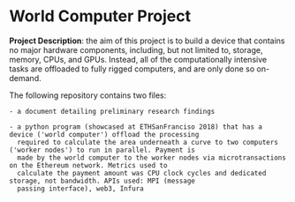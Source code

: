# World Computer Project

**Project Description**: the aim of this project is to build a device that contains no major hardware components, including, but not limited to, storage, memory, CPUs, and GPUs. Instead, all of the computationally intensive tasks are offloaded to fully rigged computers, and are only done so on-demand.

The following repository contains two files:
    
    - a document detailing preliminary research findings
    
    - a python program (showcased at ETHSanFranciso 2018) that has a device ('world computer') offload the processing 
      required to calculate the area underneath a curve to two computers ('worker nodes') to run in parallel. Payment is
      made by the world computer to the worker nodes via microtransactions on the Ethereum network. Metrics used to 
      calculate the payment amount was CPU clock cycles and dedicated storage, not bandwidth. APIs used: MPI (message 
      passing interface), web3, Infura
